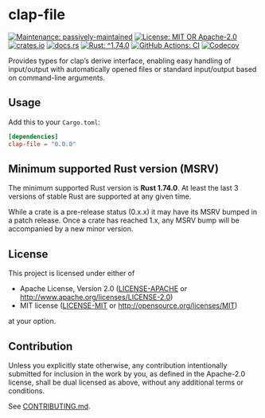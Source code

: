 <!-- cargo-sync-rdme title [[ -->
# clap-file
<!-- cargo-sync-rdme ]] -->
<!-- cargo-sync-rdme badge [[ -->
[![Maintenance: passively-maintained](https://img.shields.io/badge/maintenance-passively--maintained-yellowgreen.svg?style=flat-square)](https://doc.rust-lang.org/cargo/reference/manifest.html#the-badges-section)
[![License: MIT OR Apache-2.0](https://img.shields.io/crates/l/clap-file.svg?style=flat-square)](#license)
[![crates.io](https://img.shields.io/crates/v/clap-file.svg?logo=rust&style=flat-square)](https://crates.io/crates/clap-file)
[![docs.rs](https://img.shields.io/docsrs/clap-file.svg?logo=docs.rs&style=flat-square)](https://docs.rs/clap-file)
[![Rust: ^1.74.0](https://img.shields.io/badge/rust-^1.74.0-93450a.svg?logo=rust&style=flat-square)](https://doc.rust-lang.org/cargo/reference/manifest.html#the-rust-version-field)
[![GitHub Actions: CI](https://img.shields.io/github/actions/workflow/status/gifnksm/clap-file/ci.yml.svg?label=CI&logo=github&style=flat-square)](https://github.com/gifnksm/clap-file/actions/workflows/ci.yml)
[![Codecov](https://img.shields.io/codecov/c/github/gifnksm/clap-file.svg?label=codecov&logo=codecov&style=flat-square)](https://codecov.io/gh/gifnksm/clap-file)
<!-- cargo-sync-rdme ]] -->

<!-- cargo-sync-rdme rustdoc [[ -->
Provides types for clap’s derive interface, enabling easy handling of input/output with automatically opened files or standard input/output based on command-line arguments.

## Usage

Add this to your `Cargo.toml`:

````toml
[dependencies]
clap-file = "0.0.0"
````
<!-- cargo-sync-rdme ]] -->

## Minimum supported Rust version (MSRV)

The minimum supported Rust version is **Rust 1.74.0**.
At least the last 3 versions of stable Rust are supported at any given time.

While a crate is a pre-release status (0.x.x) it may have its MSRV bumped in a patch release.
Once a crate has reached 1.x, any MSRV bump will be accompanied by a new minor version.

## License

This project is licensed under either of

* Apache License, Version 2.0
   ([LICENSE-APACHE](LICENSE-APACHE) or <http://www.apache.org/licenses/LICENSE-2.0>)
* MIT license
   ([LICENSE-MIT](LICENSE-MIT) or <http://opensource.org/licenses/MIT>)

at your option.

## Contribution

Unless you explicitly state otherwise, any contribution intentionally submitted
for inclusion in the work by you, as defined in the Apache-2.0 license, shall be
dual licensed as above, without any additional terms or conditions.

See [CONTRIBUTING.md](CONTRIBUTING.md).
